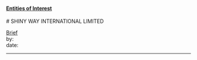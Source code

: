#### [Entities of Interest](/list.html)
<link rel="stylesheet" type="text/css" href="../../assets/style.css">
# SHINY WAY INTERNATIONAL LIMITED

[comment]: <> (Add/Remove information below as you want)
[comment]: <> (Markdown cheatsheet: https://github.com/adam-p/markdown-here/wiki/Markdown-Cheatsheet)
[Brief](Brief.md)  
by:  
date:  

---
[comment]: <> (Add your content here)